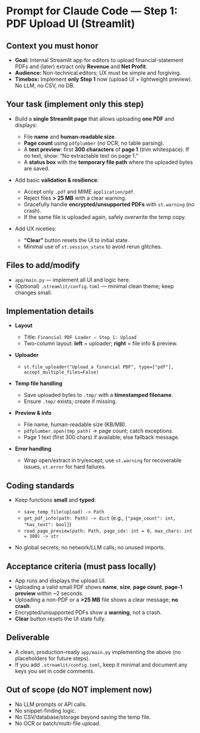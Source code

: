 # Prompt for Claude Code — Step 1: PDF Upload UI (Streamlit)

## Context you must honor

* **Goal:** Internal Streamlit app for editors to upload financial-statement PDFs and (later) extract only **Revenue** and **Net Profit**.
* **Audience:** Non-technical editors; UX must be simple and forgiving.
* **Timebox:** Implement **only Step 1** now (upload UI + lightweight preview). No LLM, no CSV, no DB.

## Your task (implement only this step)

* Build a **single Streamlit page** that allows uploading **one PDF** and displays:

  * File **name** and **human-readable size**.
  * **Page count** using `pdfplumber` (no OCR, no table parsing).
  * A **text preview**: first **300 characters** of **page 1** (trim whitespace). If no text, show: “No extractable text on page 1.”
  * A **status box** with the **temporary file path** where the uploaded bytes are saved.
* Add basic **validation & resilience**:

  * Accept only `.pdf` and MIME `application/pdf`.
  * Reject files **> 25 MB** with a clear warning.
  * Gracefully handle **encrypted/unsupported PDFs** with `st.warning` (no crash).
  * If the same file is uploaded again, safely overwrite the temp copy.
* Add UX niceties:

  * **“Clear”** button resets the UI to initial state.
  * Minimal use of `st.session_state` to avoid rerun glitches.

## Files to add/modify

* `app/main.py` — implement all UI and logic here.
* (Optional) `.streamlit/config.toml` — minimal clean theme; keep changes small.

## Implementation details

* **Layout**

  * Title: `Financial PDF Loader — Step 1: Upload`
  * Two-column layout: **left** = uploader; **right** = file info & preview.
* **Uploader**

  * `st.file_uploader("Upload a financial PDF", type=["pdf"], accept_multiple_files=False)`
* **Temp file handling**

  * Save uploaded bytes to `.tmp/` with a **timestamped filename**.
  * Ensure `.tmp/` exists; create if missing.
* **Preview & info**

  * File name, human-readable size (KB/MB).
  * `pdfplumber.open(tmp_path)` → page count; catch exceptions.
  * Page 1 text (first 300 chars) if available; else fallback message.
* **Error handling**

  * Wrap open/extract in try/except; use `st.warning` for recoverable issues, `st.error` for hard failures.

## Coding standards

* Keep functions **small** and **typed**:

  * `save_temp_file(upload) -> Path`
  * `get_pdf_info(path: Path) -> dict` (e.g., `{"page_count": int, "has_text": bool}`)
  * `read_page_preview(path: Path, page_idx: int = 0, max_chars: int = 300) -> str`
* No global secrets; no network/LLM calls; no unused imports.

## Acceptance criteria (must pass locally)

* App runs and displays the upload UI.
* Uploading a valid small PDF shows **name**, **size**, **page count**, **page-1 preview** within \~2 seconds.
* Uploading a non-PDF or a **>25 MB** file shows a clear message; **no crash**.
* Encrypted/unsupported PDFs show a **warning**, not a crash.
* **Clear** button resets the UI state fully.

## Deliverable

* A clean, production-ready `app/main.py` implementing the above (no placeholders for future steps).
* If you add `.streamlit/config.toml`, keep it minimal and document any keys you set in code comments.

## Out of scope (do NOT implement now)

* No LLM prompts or API calls.
* No snippet-finding logic.
* No CSV/database/storage beyond saving the temp file.
* No OCR or batch/multi-file upload.

